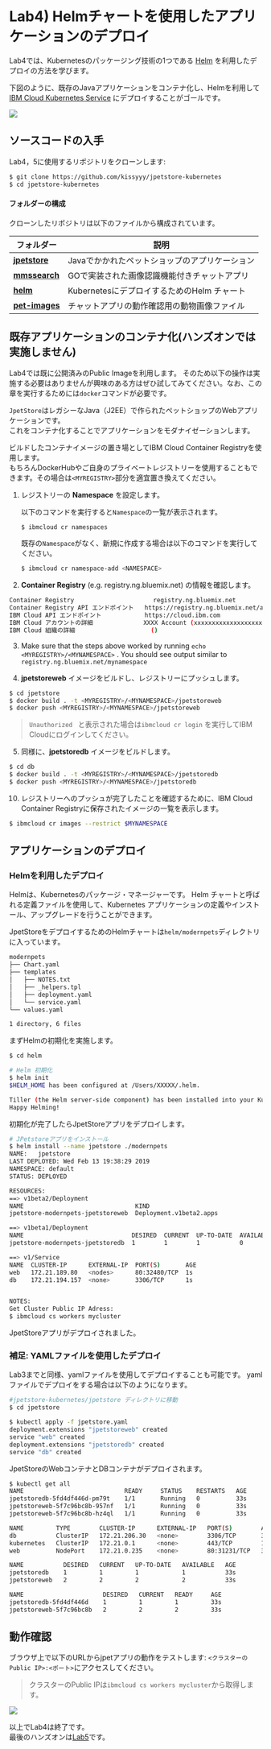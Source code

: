 # Lab4) Helmチャートを使用したアプリケーションのデプロイ

Lab4では、Kubernetesのパッケージング技術の1つである [Helm](https://helm.sh/) を利用したデプロイの方法を学びます。

下図のように、既存のJavaアプリケーションをコンテナ化し、Helmを利用して [IBM Cloud Kubernetes Service](https://www.ibm.com/cloud/container-service) にデプロイすることがゴールです。

![](images/jpet-architecture.png)

## ソースコードの入手
Lab4，5に使用するリポジトリをクローンします:

```bash
$ git clone https://github.com/kissyyy/jpetstore-kubernetes
$ cd jpetstore-kubernetes
```

#### フォルダーの構成
クローンしたリポジトリは以下のファイルから構成されています。

| フォルダー | 説明 |
| ---- | ----------- |
|[**jpetstore**](https://github.com/kissyyy/jpetstore-kubernetes/tree/master/jpetstore)| Javaでかかれたペットショップのアプリケーション |
|[**mmssearch**](https://github.com/kissyyy/jpetstore-kubernetes/tree/master/mmssearch)| GOで実装された画像認識機能付きチャットアプリ |
|[**helm**](https://github.com/kissyyy/jpetstore-kubernetes/tree/master/helm)| KubernetesにデプロイするためのHelm チャート |
|[**pet-images**](https://github.com/kissyyy/jpetstore-kubernetes/tree/master/pet-images)| チャットアプリの動作確認用の動物画像ファイル |

## 既存アプリケーションのコンテナ化(ハンズオンでは実施しません)
Lab4では既に公開済みのPublic Imageを利用します。
そのため以下の操作は実施する必要はありませんが興味のある方はぜひ試してみてください。なお、この章を実行するためには`docker`コマンドが必要です。

`JpetStore`はレガシーなJava（J2EE）で作られたペットショップのWebアプリケーションです。  
これをコンテナ化することでアプリケーションをモダナイゼーションします。  

ビルドしたコンテナイメージの置き場としてIBM Cloud Container Registryを使用します。  
もちろんDockerHubやご自身のプライベートレジストリーを使用することもできます。その場合は`<MYREGISTRY>`部分を適宜置き換えてください。

1. レジストリーの **Namespace** を設定します。

    以下のコマンドを実行すると`Namespace`の一覧が表示されます。

    ```bash
    $ ibmcloud cr namespaces
    ```

    既存の`Namespace`がなく、新規に作成する場合は以下のコマンドを実行してください。
    
    ```bash
    $ ibmcloud cr namespace-add <NAMESPACE>
    ```

2. **Container Registry** (e.g. registry.ng.bluemix.net) の情報を確認します。

```bash
Container Registry                      registry.ng.bluemix.net
Container Registry API エンドポイント   https://registry.ng.bluemix.net/api
IBM Cloud API エンドポイント            https://cloud.ibm.com
IBM Cloud アカウントの詳細              XXXX Account (xxxxxxxxxxxxxxxxxxxxx)
IBM Cloud 組織の詳細                     ()
```

3. Make sure that the steps above worked by running `echo <MYREGISTRY>/<MYNAMESPACE>` . You should see output similar to `registry.ng.bluemix.net/mynamespace`

4. **jpetstoreweb** イメージをビルドし、レジストリーにプッシュします。 

```bash
$ cd jpetstore
$ docker build . -t <MYREGISTRY>/<MYNAMESPACE>/jpetstoreweb
$ docker push <MYREGISTRY>/<MYNAMESPACE>/jpetstoreweb
```

   >`Unauthorized ` と表示された場合は`ibmcloud cr login` を実行してIBM Cloudにログインしてください。

5. 同様に、**jpetstoredb** イメージをビルドします。

```bash
$ cd db
$ docker build . -t <MYREGISTRY>/<MYNAMESPACE>/jpetstoredb
$ docker push <MYREGISTRY>/<MYNAMESPACE>/jpetstoredb
```

10. レジストリーへのプッシュが完了したことを確認するために、IBM Cloud Container Registryに保存されたイメージの一覧を表示します。 

```bash
$ ibmcloud cr images --restrict $MYNAMESPACE
```

## アプリケーションのデプロイ

### Helmを利用したデプロイ
Helmは、Kubernetesのパッケージ・マネージャーです。 Helm チャートと呼ばれる定義ファイルを使用して、Kubernetes アプリケーションの定義やインストール、アップグレードを行うことができます。

JpetStoreをデプロイするためのHelmチャートは`helm/modernpets`ディレクトリに入っています。

```bash
modernpets
├── Chart.yaml
├── templates
│   ├── NOTES.txt
│   ├── _helpers.tpl
│   ├── deployment.yaml
│   └── service.yaml
└── values.yaml

1 directory, 6 files
```

まずHelmの初期化を実施します。

```bash
$ cd helm

# Helm 初期化
$ helm init
$HELM_HOME has been configured at /Users/XXXXX/.helm.

Tiller (the Helm server-side component) has been installed into your Kubernetes Cluster.
Happy Helming!
```

初期化が完了したらJpetStoreアプリをデプロイします。

```bash
# JPetstoreアプリをインストール
$ helm install --name jpetstore ./modernpets
NAME:   jpetstore
LAST DEPLOYED: Wed Feb 13 19:38:29 2019
NAMESPACE: default
STATUS: DEPLOYED

RESOURCES:
==> v1beta2/Deployment
NAME                               KIND
jpetstore-modernpets-jpetstoreweb  Deployment.v1beta2.apps

==> v1beta1/Deployment
NAME                              DESIRED  CURRENT  UP-TO-DATE  AVAILABLE  AGE
jpetstore-modernpets-jpetstoredb  1        1        1           0          1s

==> v1/Service
NAME  CLUSTER-IP      EXTERNAL-IP  PORT(S)       AGE
web   172.21.189.80   <nodes>      80:32480/TCP  1s
db    172.21.194.157  <none>       3306/TCP      1s


NOTES:
Get Cluster Public IP Adress:
$ ibmcloud cs workers mycluster
```

JpetStoreアプリがデプロイされました。

### 補足: YAMLファイルを使用したデプロイ

Lab3までと同様、yamlファイルを使用してデプロイすることも可能です。
yamlファイルでデプロイをする場合は以下のようになります。

```bash
#jpetstore-kubernetes/jpetstore ディレクトリに移動
$ cd jpetstore

$ kubectl apply -f jpetstore.yaml
deployment.extensions "jpetstoreweb" created
service "web" created
deployment.extensions "jpetstoredb" created
service "db" created
```

JpetStoreのWebコンテナとDBコンテナがデプロイされます。

```bash
$ kubectl get all
NAME                            READY     STATUS    RESTARTS   AGE
jpetstoredb-5fd4df446d-pm79t    1/1       Running   0          33s
jpetstoreweb-5f7c96bc8b-957nf   1/1       Running   0          33s
jpetstoreweb-5f7c96bc8b-hz4ql   1/1       Running   0          33s

NAME         TYPE        CLUSTER-IP      EXTERNAL-IP   PORT(S)        AGE
db           ClusterIP   172.21.206.30   <none>        3306/TCP       32s
kubernetes   ClusterIP   172.21.0.1      <none>        443/TCP        1h
web          NodePort    172.21.0.235    <none>        80:31231/TCP   33s

NAME           DESIRED   CURRENT   UP-TO-DATE   AVAILABLE   AGE
jpetstoredb    1         1         1            1           33s
jpetstoreweb   2         2         2            2           33s

NAME                      DESIRED   CURRENT   READY     AGE
jpetstoredb-5fd4df446d    1         1         1         33s
jpetstoreweb-5f7c96bc8b   2         2         2         33s
```

## 動作確認

ブラウザ上で以下のURLからjpetアプリの動作をテストします:
`<クラスターのPublic IP>:<ポート>`にアクセスしてください。

> クラスターのPublic IPは`ibmcloud cs workers mycluster`から取得します。

   ![](images/petstore.png)

以上でLab4は終了です。  
最後のハンズオンは[Lab5](../Lab5/)です。
